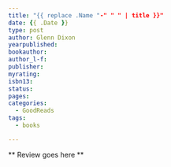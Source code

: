 ```yaml
---
title: "{{ replace .Name "-" " " | title }}"
date: {{ .Date }}
type: post
author: Glenn Dixon
yearpublished: 
bookauthor: 
author_l-f: 
publisher: 
myrating: 
isbn13: 
status: 
pages: 
categories:
  - GoodReads
tags:
  - books

---
```


** Review goes here **